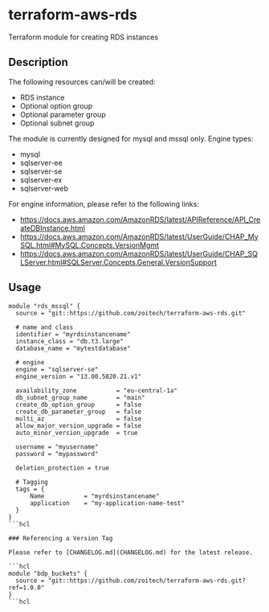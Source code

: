 # terraform-aws-rds

Terraform module for creating RDS instances

## Description

The following resources can/will be created:

* RDS instance
* Optional option group
* Optional parameter group
* Optional subnet group

The module is currently designed for mysql and mssql only. Engine types:

* mysql
* sqlserver-ee
* sqlserver-se
* sqlserver-ex
* sqlserver-web

For engine information, please refer to the following links:

* https://docs.aws.amazon.com/AmazonRDS/latest/APIReference/API_CreateDBInstance.html
* https://docs.aws.amazon.com/AmazonRDS/latest/UserGuide/CHAP_MySQL.html#MySQL.Concepts.VersionMgmt
* https://docs.aws.amazon.com/AmazonRDS/latest/UserGuide/CHAP_SQLServer.html#SQLServer.Concepts.General.VersionSupport

## Usage

```hcl
module "rds_mssql" {
  source = "git::https://github.com/zoitech/terraform-aws-rds.git"
  
  # name and class
  identifier = "myrdsinstancename"
  instance_class = "db.t3.large" 
  database_name = "mytestdatabase"

  # engine
  engine = "sqlserver-se"
  engine_version = "13.00.5820.21.v1"

  availability_zone           = "eu-central-1a"
  db_subnet_group_name        = "main"
  create_db_option_group      = false
  create_db_parameter_group   = false
  multi_az                    = false
  allow_major_version_upgrade = false
  auto_minor_version_upgrade  = true

  username = "myusername"
  password = "mypassword"

  deletion_protection = true

  # Tagging
  tags = {
      Name           = "myrdsinstancename"
      application    = "my-application-name-test"
  }
}
```hcl

### Referencing a Version Tag

Please refer to [CHANGELOG.md](CHANGELOG.md) for the latest release.

```hcl
module "bdp_buckets" {
  source = "git::https://github.com/zoitech/terraform-aws-rds.git?ref=1.0.0"
}
```hcl

